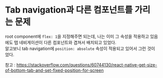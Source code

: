 # Tab navigation과 다른 컴포넌트를 가리는 문제

root component에 `flex: 1`을 지정해주면 되는데, 나는 이미 그 속성을 적용하고 있음에도 탭 네비게이션이 다른 컴포넌트와 겹쳐서 배치되고 있었다.  
알고보니 tab navigation에 `position: absolute` 속성이 적용되고 있어서 그런 것이었다.

참고 : https://stackoverflow.com/questions/60744130/react-native-get-size-of-bottom-tab-and-set-fixed-position-for-screen
